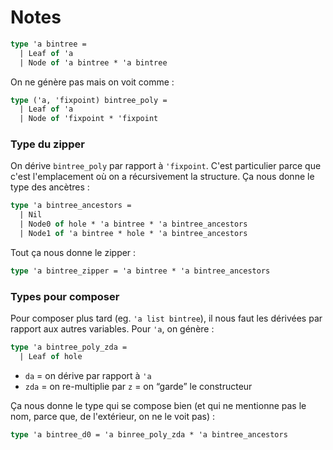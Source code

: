 Notes
=====

```ocaml
type 'a bintree =
  | Leaf of 'a
  | Node of 'a bintree * 'a bintree
```

On ne génère pas mais on voit comme :

```ocaml
type ('a, 'fixpoint) bintree_poly =
  | Leaf of 'a
  | Node of 'fixpoint * 'fixpoint
```

### Type du zipper

On dérive `bintree_poly` par rapport à `'fixpoint`. C'est particulier parce que
c'est l'emplacement où on a récursivement la structure. Ça nous donne le type
des ancètres :

```ocaml
type 'a bintree_ancestors =
  | Nil
  | Node0 of hole * 'a bintree * 'a bintree_ancestors
  | Node1 of 'a bintree * hole * 'a bintree_ancestors
```

Tout ça nous donne le zipper :

```ocaml
type 'a bintree_zipper = 'a bintree * 'a bintree_ancestors
```

### Types pour composer

Pour composer plus tard (eg. `'a list bintree`), il nous faut les dérivées par
rapport aux autres variables. Pour `'a`, on génère :

```ocaml
type 'a bintree_poly_zda =
  | Leaf of hole
```

- `da` = on dérive par rapport à `'a`
- `zda` = on re-multiplie par `z` = on “garde” le constructeur

Ça nous donne le type qui se compose bien (et qui ne mentionne pas le nom, parce
que, de l'extérieur, on ne le voit pas) :

```ocaml
type 'a bintree_d0 = 'a binree_poly_zda * 'a bintree_ancestors
```
